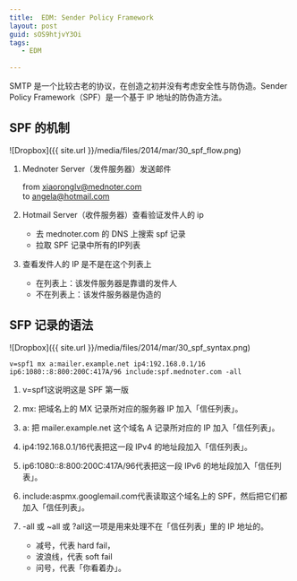 ```yaml
---
title:  EDM: Sender Policy Framework
layout: post
guid: sOS9htjvY3Oi
tags:
   - EDM
   
---
```


SMTP 是一个比较古老的协议，在创造之初并没有考虑安全性与防伪造。Sender Policy Framework（SPF）是一个基于 IP 地址的防伪造方法。

## SPF 的机制

![Dropbox]({{ site.url }}/media/files/2014/mar/30_spf_flow.png)

1. Mednoter Server（发件服务器）发送邮件 
    
    from xiaoronglv@mednoter.com  
    to  angela@hotmail.com
    
2. Hotmail Server（收件服务器）查看验证发件人的 ip

    * 去 mednoter.com 的  DNS 上搜索 spf 记录
    * 拉取 SPF 记录中所有的IP列表 
    
3. 查看发件人的 IP 是不是在这个列表上
    
    * 在列表上：该发件服务器是靠谱的发件人
    * 不在列表上：该发件服务器是伪造的
    
## SFP 记录的语法

![Dropbox]({{ site.url }}/media/files/2014/mar/30_spf_syntax.png)

    v=spf1 mx a:mailer.example.net ip4:192.168.0.1/16 ip6:1080::8:800:200C:417A/96 include:spf.mednoter.com -all
    
1. v=spf1这说明这是 SPF 第一版

2. mx: 把域名上的 MX 记录所对应的服务器 IP 加入「信任列表」。

3. a: 把 mailer.example.net 这个域名 A 记录所对应的 IP 加入「信任列表」。

4. ip4:192.168.0.1/16代表把这一段 IPv4 的地址段加入「信任列表」。

5. ip6:1080::8:800:200C:417A/96代表把这一段 IPv6 的地址段加入「信任列表」。

6. include:aspmx.googlemail.com代表读取这个域名上的 SPF，然后把它们都加入「信任列表」。

7. -all 或 ~all 或 ?all这一项是用来处理不在「信任列表」里的 IP 地址的。

    * 减号，代表 hard fail，
    * 波浪线，代表 soft fail
    * 问号，代表「你看着办」。


